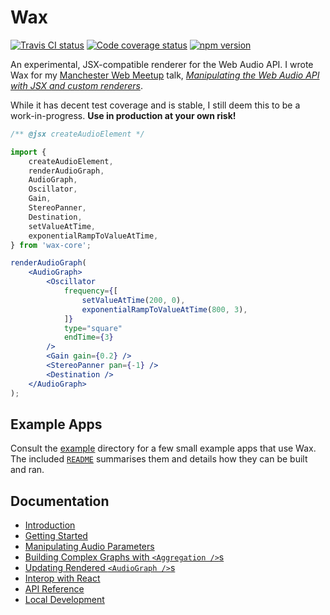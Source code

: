 # Wax

[![Travis CI status](https://api.travis-ci.org/jamesseanwright/wax.svg?branch=master)](https://travis-ci.org/jamesseanwright/wax) [![Code coverage status](https://coveralls.io/repos/github/jamesseanwright/wax/badge.svg?branch=master)](https://coveralls.io/github/jamesseanwright/wax?branch=master) [![npm version](https://badge.fury.io/js/wax-core.svg)](https://www.npmjs.com/package/wax-core)

An experimental, JSX-compatible renderer for the Web Audio API. I wrote Wax for my [Manchester Web Meetup](https://www.meetup.com/Manchester-Web-Meetup) talk, [_Manipulating the Web Audio API with JSX and custom renderers_](https://www.youtube.com/watch?v=IeuuBKBb4Wg).

While it has decent test coverage and is stable, I still deem this to be a work-in-progress. **Use in production at your own risk!**

```jsx
/** @jsx createAudioElement */

import {
    createAudioElement,
    renderAudioGraph,
    AudioGraph,
    Oscillator,
    Gain,
    StereoPanner,
    Destination,
    setValueAtTime,
    exponentialRampToValueAtTime,
} from 'wax-core';

renderAudioGraph(
    <AudioGraph>
        <Oscillator
            frequency={[
                setValueAtTime(200, 0),
                exponentialRampToValueAtTime(800, 3),
            ]}
            type="square"
            endTime={3}
        />
        <Gain gain={0.2} />
        <StereoPanner pan={-1} />
        <Destination />
    </AudioGraph>
);
```

## Example Apps

Consult the [example](https://github.com/jamesseanwright/wax/tree/master/example) directory for a few small example apps that use Wax. The included [`README`](https://github.com/jamesseanwright/wax/blob/master/example/README.md) summarises them and details how they can be built and ran.

## Documentation

* [Introduction](https://github.com/jamesseanwright/wax/blob/master/docs/000-introduction.md)
* [Getting Started](https://github.com/jamesseanwright/wax/blob/master/docs/001-getting-started.md)
* [Manipulating Audio Parameters](https://github.com/jamesseanwright/wax/blob/master/docs/002-audio-parameters.md)
* [Building Complex Graphs with `<Aggregation />`s](https://github.com/jamesseanwright/wax/blob/master/docs/003-aggregations.md)
* [Updating Rendered `<AudioGraph />`s](https://github.com/jamesseanwright/wax/blob/master/docs/004-updating-audio-graphs.md)
* [Interop with React](https://github.com/jamesseanwright/wax/blob/master/docs/005-interop-with-react.md)
* [API Reference](https://github.com/jamesseanwright/wax/blob/master/docs/006-api-reference.md)
* [Local Development](https://github.com/jamesseanwright/wax/blob/master/docs/007-local-development.md)
